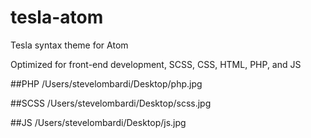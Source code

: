 tesla-atom
==========

Tesla syntax theme for Atom

Optimized for front-end development, SCSS, CSS, HTML, PHP, and JS

##PHP
/Users/stevelombardi/Desktop/php.jpg


##SCSS
/Users/stevelombardi/Desktop/scss.jpg

##JS
/Users/stevelombardi/Desktop/js.jpg